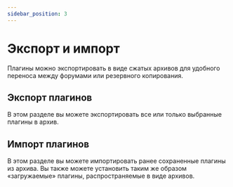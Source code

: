```yaml
---
sidebar_position: 3
---
```


# Экспорт и импорт
Плагины можно экспортировать в виде сжатых архивов для удобного переноса между форумами или резервного копирования.

## Экспорт плагинов
В этом разделе вы можете экспортировать все или только выбранные плагины в архив.

## Импорт плагинов
В этом разделе вы можете импортировать ранее сохраненные плагины из архива. Вы также можете установить таким же образом «загружаемые» плагины, распространяемые в виде архивов.
